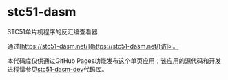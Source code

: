 # stc51-dasm
STC51单片机程序的反汇编查看器

通过[https://stc51-dasm.net/](https://stc51-dasm.net/)访问。

本代码库仅供通过GitHub Pages功能发布这个单页应用；该应用的源代码和开发进程请参见[stc51-dasm-dev](https://github.com/anders-liu/stc51-dasm-dev)代码库。